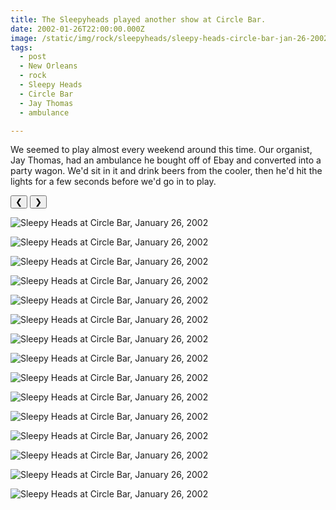 ```yaml
---
title: The Sleepyheads played another show at Circle Bar.
date: 2002-01-26T22:00:00.000Z
image: /static/img/rock/sleepyheads/sleepy-heads-circle-bar-jan-26-2002/sleepy-heads-jan-26-2002-049.jpg
tags:
  - post 
  - New Orleans
  - rock
  - Sleepy Heads
  - Circle Bar
  - Jay Thomas
  - ambulance

---
```


We seemed to play almost every weekend around this time. Our organist, Jay Thomas, had an ambulance he bought off of Ebay and converted into a party wagon. We'd sit in it and drink beers from the cooler, then he'd hit the lights for a few seconds before we'd go in to play.

<div id="viewport">
    <button id="buttonPrevious">&#10094;</button>
    <button id="buttonNext">&#10095;</button>

![Sleepy Heads at Circle Bar, January 26, 2002](/static/img/rock/sleepyheads/sleepy-heads-circle-bar-jan-26-2002/sleepy-heads-jan-26-2002-057.jpg)

![Sleepy Heads at Circle Bar, January 26, 2002](/static/img/rock/sleepyheads/sleepy-heads-circle-bar-jan-26-2002/sleepy-heads-jan-26-2002-058.jpg)

![Sleepy Heads at Circle Bar, January 26, 2002](/static/img/rock/sleepyheads/sleepy-heads-circle-bar-jan-26-2002/sleepy-heads-jan-26-2002-058.jpg)

![Sleepy Heads at Circle Bar, January 26, 2002](/static/img/rock/sleepyheads/sleepy-heads-circle-bar-jan-26-2002/sleepy-heads-jan-26-2002-061.jpg)

![Sleepy Heads at Circle Bar, January 26, 2002](/static/img/rock/sleepyheads/sleepy-heads-circle-bar-jan-26-2002/sleepy-heads-jan-26-2002-062jpg)

![Sleepy Heads at Circle Bar, January 26, 2002](/static/img/rock/sleepyheads/sleepy-heads-circle-bar-jan-26-2002/sleepy-heads-jan-26-2002-063.jpg)

![Sleepy Heads at Circle Bar, January 26, 2002](/static/img/rock/sleepyheads/sleepy-heads-circle-bar-jan-26-2002/sleepy-heads-jan-26-2002-064.jpg)

![Sleepy Heads at Circle Bar, January 26, 2002](/static/img/rock/sleepyheads/sleepy-heads-circle-bar-jan-26-2002/sleepy-heads-jan-26-2002-065.jpg)

![Sleepy Heads at Circle Bar, January 26, 2002](/static/img/rock/sleepyheads/sleepy-heads-circle-bar-jan-26-2002/sleepy-heads-jan-26-2002-068.jpg)

![Sleepy Heads at Circle Bar, January 26, 2002](/static/img/rock/sleepyheads/sleepy-heads-circle-bar-jan-26-2002/sleepy-heads-jan-26-2002-075.jpg)

![Sleepy Heads at Circle Bar, January 26, 2002](/static/img/rock/sleepyheads/sleepy-heads-circle-bar-jan-26-2002/sleepy-heads-jan-26-2002-111.jpg)

![Sleepy Heads at Circle Bar, January 26, 2002](/static/img/rock/sleepyheads/sleepy-heads-circle-bar-jan-26-2002/sleepy-heads-jan-26-2002-1179.jpg)

![Sleepy Heads at Circle Bar, January 26, 2002](/static/img/rock/sleepyheads/sleepy-heads-circle-bar-jan-26-2002/sleepy-heads-jan-26-2002-1697.jpg)

![Sleepy Heads at Circle Bar, January 26, 2002](/static/img/rock/sleepyheads/sleepy-heads-circle-bar-jan-26-2002/sleepy-heads-jan-26-2002-1704.jpg)

![Sleepy Heads at Circle Bar, January 26, 2002](/static/img/rock/sleepyheads/sleepy-heads-circle-bar-jan-26-2002/sleepy-heads-jan-26-2002-049.jpg)


</div>
<div id="caption"></div>

